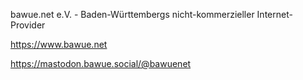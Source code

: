 bawue.net e.V. - Baden-Württembergs nicht-kommerzieller Internet-Provider

https://www.bawue.net

https://mastodon.bawue.social/@bawuenet
